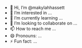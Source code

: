 - 👋 Hi, I’m @makylahhassett
- 👀 I’m interested in ...
- 🌱 I’m currently learning ...
- 💞️ I’m looking to collaborate on ...
- 📫 How to reach me ...
- 😄 Pronouns: ...
- ⚡ Fun fact: ...

<!---
makylahhassett/makylahhassett is a ✨ special ✨ repository because its `README.md` (this file) appears on your GitHub profile.
You can click the Preview link to take a look at your changes.
--->

